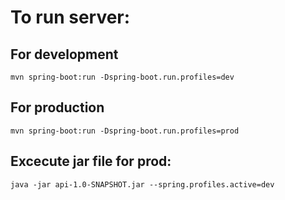 # To run server:

## For development

`mvn spring-boot:run -Dspring-boot.run.profiles=dev`

## For production

`mvn spring-boot:run -Dspring-boot.run.profiles=prod`

## Excecute jar file for prod:

`java -jar api-1.0-SNAPSHOT.jar --spring.profiles.active=dev`
